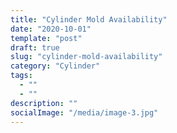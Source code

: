 ```yaml
---
title: "Cylinder Mold Availability"
date: "2020-10-01"
template: "post"
draft: true
slug: "cylinder-mold-availability"
category: "Cylinder"
tags:
  - ""
  - ""
description: ""
socialImage: "/media/image-3.jpg"
---
```




